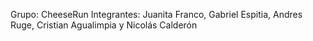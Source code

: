 Grupo: CheeseRun
Integrantes: Juanita Franco, Gabriel Espitia, Andres Ruge, Cristian Agualimpia y Nicolás Calderón

